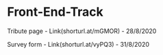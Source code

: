 # Front-End-Track
Tribute page - Link(shorturl.at/mGMOR) - 28/8/2020

Survey form -  Link(shorturl.at/vyPQ3) - 31/8/2020
